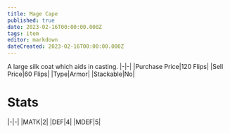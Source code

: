 ```yaml
---
title: Mage Cape
published: true
date: 2023-02-16T00:00:00.000Z
tags: item
editor: markdown
dateCreated: 2023-02-16T00:00:00.000Z
---
```


A large silk coat which aids in casting.
|-|-|
|Purchase Price|120 Flips|
|Sell Price|60 Flips|
|Type|Armor|
|Stackable|No|

# Stats
|-|-|
|MATK|2|
|DEF|4|
|MDEF|5|
